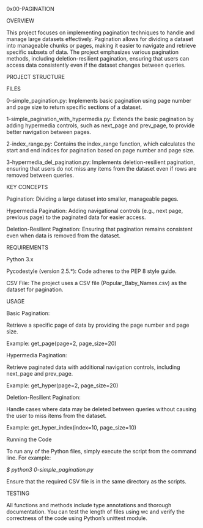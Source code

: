 0x00-PAGINATION

OVERVIEW

This project focuses on implementing pagination techniques to handle and manage large datasets effectively. Pagination allows for dividing a dataset into manageable chunks or pages, making it easier to navigate and retrieve specific subsets of data. The project emphasizes various pagination methods, including deletion-resilient pagination, ensuring that users can access data consistently even if the dataset changes between queries.

PROJECT STRUCTURE

FILES

0-simple_pagination.py: Implements basic pagination using page number and page size to return specific sections of a dataset.

1-simple_pagination_with_hypermedia.py: Extends the basic pagination by adding hypermedia controls, such as next_page and prev_page, to provide better navigation between pages.

2-index_range.py: Contains the index_range function, which calculates the start and end indices for pagination based on page number and page size.

3-hypermedia_del_pagination.py: Implements deletion-resilient pagination, ensuring that users do not miss any items from the dataset even if rows are removed between queries.

KEY CONCEPTS

Pagination: Dividing a large dataset into smaller, manageable pages.

Hypermedia Pagination: Adding navigational controls (e.g., next page, previous page) to the paginated data for easier access.

Deletion-Resilient Pagination: Ensuring that pagination remains consistent even when data is removed from the dataset.

REQUIREMENTS

Python 3.x

Pycodestyle (version 2.5.*): Code adheres to the PEP 8 style guide.

CSV File: The project uses a CSV file (Popular_Baby_Names.csv) as the dataset for pagination.

USAGE

Basic Pagination:

Retrieve a specific page of data by providing the page number and page size.

Example: get_page(page=2, page_size=20)

Hypermedia Pagination:

Retrieve paginated data with additional navigation controls, including next_page and prev_page.

Example: get_hyper(page=2, page_size=20)

Deletion-Resilient Pagination:

Handle cases where data may be deleted between queries without causing the user to miss items from the dataset.

Example: get_hyper_index(index=10, page_size=10)

Running the Code

To run any of the Python files, simply execute the script from the command line. For example:

_$ python3 0-simple_pagination.py_

Ensure that the required CSV file is in the same directory as the scripts.

TESTING

All functions and methods include type annotations and thorough documentation. You can test the length of files using wc and verify the correctness of the code using Python’s unittest module.
